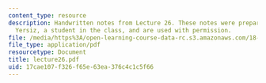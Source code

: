 ```yaml
---
content_type: resource
description: Handwritten notes from Lecture 26. These notes were prepared by Melike
  Yersiz, a student in the class, and are used with permission.
file: /media/https%3A/open-learning-course-data-rc.s3.amazonaws.com/18-075-advanced-calculus-for-engineers-fall-2004/17cae107f326f65e63ea376c4c1c5f66_lecture26.pdf
file_type: application/pdf
resourcetype: Document
title: lecture26.pdf
uid: 17cae107-f326-f65e-63ea-376c4c1c5f66
---
```

